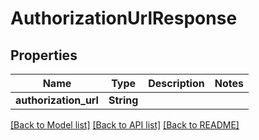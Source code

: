 # AuthorizationUrlResponse

## Properties

Name | Type | Description | Notes
------------ | ------------- | ------------- | -------------
**authorization_url** | **String** |  | 

[[Back to Model list]](../README.md#documentation-for-models) [[Back to API list]](../README.md#documentation-for-api-endpoints) [[Back to README]](../README.md)



